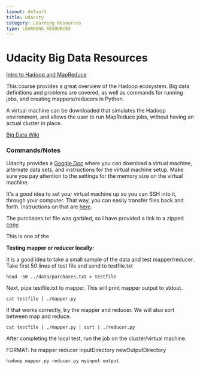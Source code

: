 ```yaml
---
layout: default
title: Udacity
category: Learning Resources
type: LEARNING_RESOURCES
---
```


# Udacity Big Data Resources
<a href="https://www.udacity.com/course/intro-to-hadoop-and-mapreduce--ud617" target="none">Intro to Hadoop and MapReduce</a>

This course provides a great overview of the Hadoop ecosystem.  Big data definitions and problems are covered, as well as commands for running jobs, and creating mappers/reducers in Python.  

A virtual machine can be downloaded that simulates the Hadoop environment, and allows the user to run MapReduce jobs, without having an actual cluster in place.

<a href="https://en.wikipedia.org/wiki/Big_data" target="none">Big Data Wiki</a>


### Commands/Notes

Udacity provides a <a href="https://docs.google.com/document/d/1v0zGBZ6EHap-Smsr3x3sGGpDW-54m82kDpPKC2M6uiY/edit#heading=h.yw4dhei2pxlg" target="none">Google Doc</a> where you can download a virtual machine, alternate data sets, and instructions for the virtual machine setup.  Make sure you pay attention to the settings for the memory size on the virtual machine.  

It's a good idea to set your virtual machine up so you can SSH into it, through your computer.  That way, you can easily transfer files back and forth.  Instructions on that are <a href="https://docs.google.com/document/d/1MZ_rNxJhR4HCU1qJ2-w7xlk2MTHVqa9lnl_uj-zRkzk/pub" target="none">here</a>.

The purchases.txt file was garbled, so I have provided a link to a zipped <a href="https://dl.dropboxusercontent.com/s/sr26lwxmqszxem2/purchases.zip?dl=0" target="none">copy</a>. 

This is one of the 

**Testing mapper or reducer locally:**

It is a good idea to take a small sample of the data and test mapper/reducer.
Take first 50 lines of test file and send to testfile.txt

    head -50 ../data/purchases.txt > testfile

Next, pipe testfile.txt to mapper.  This will print mapper output to stdout.

    cat testfile | ./mapper.py

If that works correctly, try the mapper and reducer.  We will also sort between map and reduce.

    cat testfile | ./mapper.py | sort | ./reducer.py

After completing the local test, run the job on the cluster/virtual machine.

FORMAT: hs mapper reducer inputDirectory newOutputDirectory

    hadoop mapper.py reducer.py myinput output